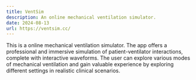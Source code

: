 ```yaml
---
title: VentSim
description: An online mechanical ventilation simulator.
date: 2024-08-13
url: https://ventsim.cc/
---
```


This is a online mechanical ventilation simulator. The app offers a professional and immersive simulation of patient-ventilator interactions, complete with interactive waveforms. The user can explore various modes of mechanical ventilation and gain valuable experience by exploring different settings in realistic clinical scenarios.